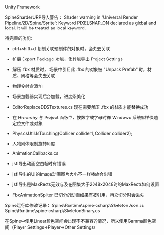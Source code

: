 Unity Framework

SpineSharderURP导入警告：
Shader warning in 'Universal Render Pipeline/2D/Spine/Sprite': Keyword PIXELSNAP_ON declared as global and local. It will be treated as local keyword.

待完善的功能: 
* ctrl+shift+d 复制关联预制件的对象时，会失去关联
* 扩展 Export Package 功能，使其能导出 Project Settings
* 解压 .fbx 材质时， 场景中引用此 .fbx 的对象被 "Unpack Prefab" 时，材质、网格等会失去关联
* 物理投射盒添加
* 场景加载器实现后台加载，进度条美化

* EditorReplaceDDSTextures.cs 现在需要解压 .fbx 的材质才能替换成功
* 在 Hierarchy 与 Project 面板中，按数字或字母时像 Windows 系统那样快速定位文件或对象
* PhysicsUtil.IsTouching(Collider collider1, Collider collider2);
* 人物刚体限制旋转角度
* AnimationCallbacks.cs
* jsfl导出动画空白帧时有错误
* jsfl导出的UI的Image动画图片大小不一样播放会出错
* jsfl导出是MaxRects无效与及在图集大于2048x2048时的MaxRects如何设置
* FbxAnimationSpliter 已切分的动画如果有被引用，再次切分时会丢失


Spine运行库修改记录：
Spine\Runtime\spine-csharp\SkeletonJson.cs
Spine\Runtime\spine-csharp\SkeletonBinary.cs

在Spine中使用Linear颜色空间会出现不不兼容的情况，所以使用Gamma颜色空间（Player Settings->Player->Other Settings）